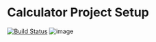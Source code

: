 # Calculator Project Setup
[![Build Status](https://app.travis-ci.com/kaw393939/calc2.svg?branch=main)](https://app.travis-ci.com/kaw393939/calc2)
![image](https://user-images.githubusercontent.com/90530329/142135375-d5034904-9843-442c-98c2-1c68ac339ed5.png)



